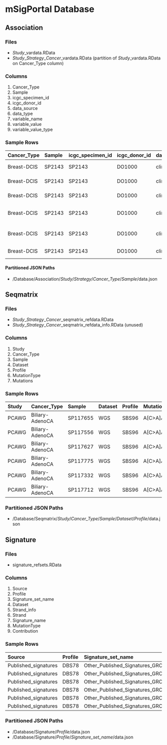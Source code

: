 # mSigPortal Database

## Association

### Files
- *Study*\_vardata.RData
- *Study*\_*Strategy*\_*Cancer*\_vardata.RData (partition of *Study*\_vardata.RData on Cancer_Type column)

### Columns
1. Cancer\_Type
2. Sample
3. icgc\_specimen\_id
4. icgc\_donor\_id
5. data\_source
6. data\_type
7. variable\_name
8. variable\_value
9. variable\_value\_type

### Sample Rows
|Cancer_Type |Sample |icgc_specimen_id |icgc_donor_id |data_source   |data_type          |variable_name            |variable_value                |variable_value_type |
|:-----------|:------|:----------------|:-------------|:-------------|:------------------|:------------------------|:-----------------------------|:-------------------|
|Breast-DCIS |SP2143 |SP2143           |DO1000        |clinical data |clinical variables |histology_tier1          |ECTODERM                      |character           |
|Breast-DCIS |SP2143 |SP2143           |DO1000        |clinical data |clinical variables |histology_tier2          |Breast                        |character           |
|Breast-DCIS |SP2143 |SP2143           |DO1000        |clinical data |clinical variables |histology_tier3          |In situ adenocarcinoma        |character           |
|Breast-DCIS |SP2143 |SP2143           |DO1000        |clinical data |clinical variables |histology_tier4          |Duct micropapillary carcinoma |character           |
|Breast-DCIS |SP2143 |SP2143           |DO1000        |clinical data |clinical variables |tumour_histological_type |Duct micropapillary carcinoma |character           |
|Breast-DCIS |SP2143 |SP2143           |DO1000        |clinical data |clinical variables |tumour_grade             |G2                            |character           |

#### Partitioned JSON Paths
- /Database/Association/*Study*/*Strategy*/*Cancer\_Type*/*Sample*/data.json


## Seqmatrix

### Files
- *Study*\_*Strategy*\_*Cancer*\_seqmatrix_refdata.RData 
- *Study*\_*Strategy*\_*Cancer*\_seqmatrix_refdata_info.RData (unused)

### Columns
1. Study
2. Cancer_Type
3. Sample
4. Dataset
5. Profile
6. MutationType
7. Mutations

### Sample Rows
|Study |Cancer_Type     |Sample   |Dataset |Profile |MutationType | Mutations|
|:-----|:---------------|:--------|:-------|:-------|:------------|---------:|
|PCAWG |Biliary-AdenoCA |SP117655 |WGS     |SBS96   |A[C>A]A      |       269|
|PCAWG |Biliary-AdenoCA |SP117556 |WGS     |SBS96   |A[C>A]A      |       114|
|PCAWG |Biliary-AdenoCA |SP117627 |WGS     |SBS96   |A[C>A]A      |       105|
|PCAWG |Biliary-AdenoCA |SP117775 |WGS     |SBS96   |A[C>A]A      |       217|
|PCAWG |Biliary-AdenoCA |SP117332 |WGS     |SBS96   |A[C>A]A      |        52|
|PCAWG |Biliary-AdenoCA |SP117712 |WGS     |SBS96   |A[C>A]A      |       192|


### Partitioned JSON Paths
- /Database/Seqmatrix/*Study*/*Cancer\_Type*/*Sample*/*Dataset*/*Profile*/data.json


## Signature

### Files
- signature_refsets.RData

### Columns
1. Source
2. Profile
3. Signature_set_name
4. Dataset
5. Strand_info
6. Strand
7. Signature_name
8. MutationType
9. Contribution

### Sample Rows
|Source               |Profile |Signature_set_name                      |Dataset |Strand_info |Strand |Signature_name |MutationType | Contribution|
|:--------------------|:-------|:---------------------------------------|:-------|:-----------|:------|:--------------|:------------|------------:|
|Published_signatures |DBS78   |Other_Published_Signatures_GRCh37_DBS78 |WGS     |N           |NA     |DBS_BPA_WGS    |AC>CA        |    0.0192762|
|Published_signatures |DBS78   |Other_Published_Signatures_GRCh37_DBS78 |WGS     |N           |NA     |DBS_BPA_WGS    |AC>CG        |    0.0050342|
|Published_signatures |DBS78   |Other_Published_Signatures_GRCh37_DBS78 |WGS     |N           |NA     |DBS_BPA_WGS    |AC>CT        |    0.0155328|
|Published_signatures |DBS78   |Other_Published_Signatures_GRCh37_DBS78 |WGS     |N           |NA     |DBS_BPA_WGS    |AC>GA        |    0.0049635|
|Published_signatures |DBS78   |Other_Published_Signatures_GRCh37_DBS78 |WGS     |N           |NA     |DBS_BPA_WGS    |AC>GG        |    0.0083474|
|Published_signatures |DBS78   |Other_Published_Signatures_GRCh37_DBS78 |WGS     |N           |NA     |DBS_BPA_WGS    |AC>GT        |    0.0275530|

### Partitioned JSON Paths
- /Database/Signature/*Profile*/data.json
- /Database/Signature/*Profile*/*Signature_set_name*/data.json

